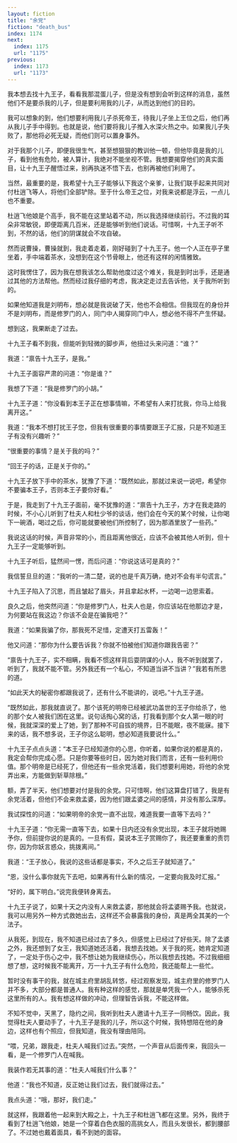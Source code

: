 ```yaml
---
layout: fiction
title: "余党"
fiction: "death_bus"
index: 1174
next:
  index: 1175
  url: "1175"
previous:
  index: 1173
  url: "1173"
---
```

我本想去找十九王子，看看我那混蛋儿子，但是没有想到会听到这样的消息，虽然他们不是要杀我的儿子，但是要利用我的儿子，从而达到他们的目的。

我可以想象的到，他们想要利用我儿子杀死帝王，待我儿子坐上王位之后，他们再从我儿子手中得到。也就是说，他们要将我儿子推入水深火热之中。如果我儿子失败了，那他将必死无疑，而他们则可以置身事外。

对于我那个儿子，即便我很生气，甚至想狠狠的教训他一顿，但他毕竟是我的儿子，看到他有危险，被人算计，我绝对不能坐视不管。我想要揭穿他们的真实面目，让十九王子醒悟过来，别再执迷不悟下去，也别再被他们利用了。

当然，最重要的是，我希望十九王子能够认下我这个亲爹，让我们联手起来共同对付杜逍飞等人，将他们全部铲除。至于什么帝王之位，对我来说都是浮云，一点儿也不重要。

杜逍飞他娘是个高手，我不能在这里站着不动，所以我选择继续前行。不过我的耳朵非常敏锐，即便距离几百米，还是能够听到他们说话。可惜啊，十九王子听不到，不然的话，他们的阴谋就会不攻自破。

然而说曹操，曹操就到，我走着走着，刚好碰到了十九王子。他一个人正在亭子里坐着，手中端着茶水，没想到在这个节骨眼上，他还有这样的闲情雅致。

这时我愣住了，因为我在想我该怎么帮助他度过这个难关，我是到时出手，还是通过其他的方法帮他。然而经过我仔细的考虑，我决定走过去告诉他，关于我所听到的。

如果他知道我是刘明布，想必就是我说破了天，他也不会相信。但我现在的身份并不是刘明布，而是修罗门的人，同门中人揭穿同门中人，想必他不得不产生怀疑。

想到这，我果断走了过去。

十九王子看不到我，但能听到轻微的脚步声，他扭过头来问道：“谁？”

我道：“禀告十九王子，是我。”

十九王子面容严肃的问道：“你是谁？”

我想了下道：“我是修罗门的小胡。”

十九王子道：“你没看到本王子正在想事情嘛，不希望有人来打扰我，你马上给我离开这。”

我道：“我本不想打扰王子您，但我有很重要的事情要跟王子汇报，只是不知道王子有没有兴趣听？”

“很重要的事情？是关于我的吗？”

“回王子的话，正是关于你的。”

十九王子放下手中的茶水，犹豫了下道：“既然如此，那就过来说一说吧，希望你不要骗本王子，否则本王子要你好看。”

于是，我走到了十九王子面前，毫不犹豫的道：“禀告十九王子，方才在我走路的时候，不小心儿听到了杜夫人和杜少爷的谈话，他们会在今天的某个时候，让你喝下一碗酒，喝过之后，你可能就要被他们所控制了，因为那酒里放了一些药。”

我说这话的时候，声音非常的小，而且距离他很近，应该不会被其他人听到，但十九王子一定能够听到。

十九王子听后，猛然间一愣，而后问道：“你说这话可是真的？”

我信誓旦旦的道：“我听的一清二楚，说的也是千真万确，绝对不会有半句谎言。”

十九王子陷入了沉思，而且皱起了眉头，并且拿起水杯，一边喝一边思索着。

良久之后，他突然问道：“你是修罗门人，杜夫人也是，你应该站在他那边才是，为何要站在我这边？你该不会是在骗我吧？”

我道：“如果我骗了你，那我死不足惜，定遭天打五雷轰！”

他又问道：“那你为什么要告诉我？你就不怕被他们知道你跟我告密？”

“禀告十九王子，实不相瞒，我看不惯这样背后耍阴谋的小人，我不听到就罢了，听到了，我就不能不管。另外我还有一个私心，不知道当讲不当讲？”我若有所思的道。

“如此天大的秘密你都跟我说了，还有什么不能讲的，说吧。”十九王子道。

“既然如此，那我就直说了。那个该死的明帝已经被武功盖世的王子你给杀了，他的那个女人被我们困在这里。说句话掏心窝的话，打我看到那个女人第一眼的时候，我就深深的爱上了她，到了那种不可自拔的境界，日不能眠，夜不能寐。接下来的话，我不想多说，王子你这么聪明，想必知道我要说什么。”

十九王子点点头道：“本王子已经知道你的心思，你听着，如果你说的都是真的，我定会帮你完成心愿。只是你要等些时日，因为她对我们而言，还有一些利用价值。那个明帝是已经死了，但他还有一些余党活着，我们想要利用她，将他的余党弄出来，方能做到斩草除根。”

额，弄了半天，他们想要对付是我的余党。只可惜啊，他们这算盘打错了，我是有余党活着，但他们不会来救孟婆，因为他们跟孟婆之间的感情，并没有那么深厚。

我试探性的问道：“如果明帝的余党一直不出现，难道我要一直等下去吗？”

十九王子道：“你无需一直等下去，如果十日内还没有余党出现，本王子就将她赐予你，但前提你说的是真的。一旦有假，莫说本王子赏赐你了，我还要重重的责罚你，因为你妖言惑众，挑拨离间。”

我道：“王子放心，我说的这些话都是事实，不久之后王子就知道了。”

“恩，没什么事你就先下去吧，如果再有什么新的情况，一定要向我及时汇报。”

“好的，属下明白。”说完我便转身离去。

十九王子说了，如果十天之内没有人来救孟婆，那他就会将孟婆赐予我。也就说，我可以用另外一种方式救她出去，这样还不会暴露我的身份，真是两全其美的一个法子。

从我死，到现在，我不知道已经过去了多久，但感觉上已经过了好些天。除了孟婆之外，我还想到了女王，我知道她还活着，我想去找她。关于我的死，她肯定知道了，一定处于伤心之中，我不想让她为我继续伤心，所以我想去找她。不过我细细想了想，这时候我不能离开，万一十九王子有什么危险，我还能帮上一些忙。

暂时没有事干的我，就在城主府里胡乱转悠，经过观察发现，城主府里的修罗门人并不多，大部分都是普通人。我有种这样的感觉，那就是单凭我一个人，能够杀死这里所有的人。我有想这样做的冲动，但理智告诉我，不能这样做。

不知不觉中，天黑了，隐约之间，我听到杜夫人邀请十九王子一同畅饮。因此，我觉得杜夫人要动手了，十九王子是我的儿子，所以这个时候，我特想陪在他的身边，这样也有个照应，但我知道，我没有理由陪同。

“喂，兄弟，跟我走，杜夫人喊我们过去。”突然，一个声音从后面传来，我回头一看，是一个修罗门人在喊我。

我装作若无其事的道：“杜夫人喊我们什么事？”

他道：“我也不知道，反正她让我们过去，我们就得过去。”

我点头道：“哦，那好，我们走。”

就这样，我跟着他一起来到大殿之上，十九王子和杜逍飞都在这里。另外，我终于看到了杜逍飞他娘，她是一个穿着白色衣服的高挑女人，而且头发很长，都到腰部了。不过她也戴着面具，看不到她的面容。